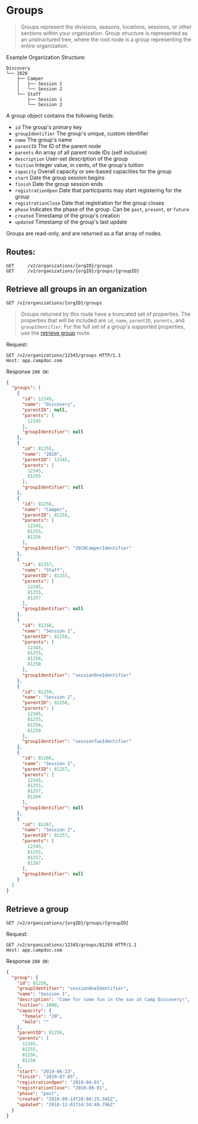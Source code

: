 # Groups

> Groups represent the divisions, seasons, locations, sessions, or other sections within your organization. Group structure is represented as an unstructured tree, where the root node is a group representing the entire organization.

Example Organization Structure:
```
Discovery
└── 2020
    ├── Camper
    │   ├── Session 1
    │   └── Session 2
    └── Staff
        ├── Session 1
        └── Session 2
```

A group object contains the following fields:

- `id` The group's primary key
- `groupIdentifier` The group's unique, custom identifier
- `name` The group's name
- `parentID` The ID of the parent node
- `parents` An array of all parent node IDs (self inclusive)
- `description` User-set description of the group
- `tuition` Integer value, in cents, of the group's tuition
- `capacity` Overall capacity or sex-based capacities for the group
- `start` Date the group session begins
- `finish` Date the group session ends
- `registrationOpen` Date that participants may start registering for the group
- `registrationClose` Date that registration for the group closes
- `phase` Indicates the phase of the group. Can be `past`, `present`, or `future`
- `created` Timestamp of the group's creation
- `updated` Timestamp of the group's last update

Groups are read-only, and are returned as a flat array of nodes.

## Routes:

```
GET     /v2/organizations/{orgID}/groups
GET     /v2/organizations/{orgID}/groups/{groupID}
```
## Retrieve all groups in an organization

```
GET /v2/organizations/{orgID}/groups
```

> Groups returned by this route have a truncated set of properties. The properties that will be included are `id`, `name`, `parentID`, `parents`, and `groupIdentifier`. For the full set of a group's supported properties, use the [retrieve group](#retrieve_group) route.

Request:

```
GET /v2/organizations/12345/groups HTTP/1.1
Host: app.campdoc.com
```

Response `200 OK`:

```json
{
  "groups": [
    {
      "id": 12345,
      "name": "Discovery",
      "parentID": null,
      "parents": [
        12345
      ],
      "groupIdentifier": null
    },
    {
      "id": 81255,
      "name": "2020",
      "parentID": 12345,
      "parents": [
        12345,
        81255
      ],
      "groupIdentifier": null
    },
    {
      "id": 81256,
      "name": "Camper",
      "parentID": 81255,
      "parents": [
        12345,
        81255,
        81256
      ],
      "groupIdentifier": "2020CamperIdentifier"
    },
    {
      "id": 81257,
      "name": "Staff",
      "parentID": 81255,
      "parents": [
        12345,
        81255,
        81257
      ],
      "groupIdentifier": null
    },
    {
      "id": 81258,
      "name": "Session 1",
      "parentID": 81256,
      "parents": [
        12345,
        81255,
        81256,
        81258
      ],
      "groupIdentifier": "sessionOneIdentifier"
    },
    {
      "id": 81259,
      "name": "Session 2",
      "parentID": 81256,
      "parents": [
        12345,
        81255,
        81256,
        81259
      ],
      "groupIdentifier": "sessionTwoIdentifier"
    },
    {
      "id": 81266,
      "name": "Session 1",
      "parentID": 81257,
      "parents": [
        12345,
        81255,
        81257,
        81266
      ],
      "groupIdentifier": null
    },
    {
      "id": 81267,
      "name": "Session 2",
      "parentID": 81257,
      "parents": [
        12345,
        81255,
        81257,
        81267
      ],
      "groupIdentifier": null
    }
  ]
}
```

## <a name="retrieve_group"></a> Retrieve a group

```
GET /v2/organizations/{orgID}/groups/{groupID}
```

Request:

```
GET /v2/organizations/12345/groups/81258 HTTP/1.1
Host: app.campdoc.com
```

Response `200 OK`:

```json
{
  "group": {
    "id": 81258,
    "groupIdentifier": "sessionOneIdentifier",
    "name": "Session 1",
    "description": "Come for some fun in the sun at Camp Discovery!",
    "tuition": 1000,
    "capacity": {
      "female": "20",
      "male": ""
    },
    "parentID": 81256,
    "parents": [
      12345,
      81255,
      81256,
      81258
    ],
    "start": "2019-06-23",
    "finish": "2019-07-03",
    "registrationOpen": "2019-04-01",
    "registrationClose": "2019-06-01",
    "phase": "past",
    "created": "2018-09-14T20:08:25.345Z",
    "updated": "2018-12-01T14:34:49.796Z"
  }
}
```
